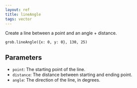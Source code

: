 ```yaml
---
layout: ref
title: lineAngle
tags: vector
---
```

Create a line between a point and an angle + distance.

    grob.lineAngle({x: 0, y: 0}, 130, 25)

## Parameters
- `point`: The starting point of the line.
- `distance`: The distance between starting and ending point.
- `angle`: The direction of the line, in degrees.
